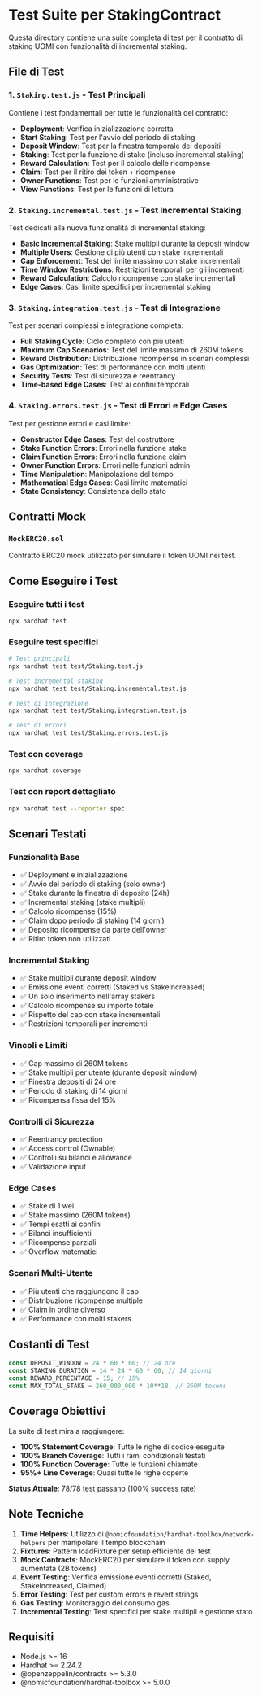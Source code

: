 # Test Suite per StakingContract

Questa directory contiene una suite completa di test per il contratto di staking UOMI con funzionalità di incremental staking.

## File di Test

### 1. `Staking.test.js` - Test Principali
Contiene i test fondamentali per tutte le funzionalità del contratto:
- **Deployment**: Verifica inizializzazione corretta
- **Start Staking**: Test per l'avvio del periodo di staking
- **Deposit Window**: Test per la finestra temporale dei depositi
- **Staking**: Test per la funzione di stake (incluso incremental staking)
- **Reward Calculation**: Test per il calcolo delle ricompense
- **Claim**: Test per il ritiro dei token + ricompense
- **Owner Functions**: Test per le funzioni amministrative
- **View Functions**: Test per le funzioni di lettura

### 2. `Staking.incremental.test.js` - Test Incremental Staking
Test dedicati alla nuova funzionalità di incremental staking:
- **Basic Incremental Staking**: Stake multipli durante la deposit window
- **Multiple Users**: Gestione di più utenti con stake incrementali
- **Cap Enforcement**: Test del limite massimo con stake incrementali
- **Time Window Restrictions**: Restrizioni temporali per gli incrementi
- **Reward Calculation**: Calcolo ricompense con stake incrementali
- **Edge Cases**: Casi limite specifici per incremental staking

### 3. `Staking.integration.test.js` - Test di Integrazione
Test per scenari complessi e integrazione completa:
- **Full Staking Cycle**: Ciclo completo con più utenti
- **Maximum Cap Scenarios**: Test del limite massimo di 260M tokens
- **Reward Distribution**: Distribuzione ricompense in scenari complessi
- **Gas Optimization**: Test di performance con molti utenti
- **Security Tests**: Test di sicurezza e reentrancy
- **Time-based Edge Cases**: Test ai confini temporali

### 4. `Staking.errors.test.js` - Test di Errori e Edge Cases
Test per gestione errori e casi limite:
- **Constructor Edge Cases**: Test del costruttore
- **Stake Function Errors**: Errori nella funzione stake
- **Claim Function Errors**: Errori nella funzione claim
- **Owner Function Errors**: Errori nelle funzioni admin
- **Time Manipulation**: Manipolazione del tempo
- **Mathematical Edge Cases**: Casi limite matematici
- **State Consistency**: Consistenza dello stato

## Contratti Mock

### `MockERC20.sol`
Contratto ERC20 mock utilizzato per simulare il token UOMI nei test.

## Come Eseguire i Test

### Eseguire tutti i test
```bash
npx hardhat test
```

### Eseguire test specifici
```bash
# Test principali
npx hardhat test test/Staking.test.js

# Test incremental staking
npx hardhat test test/Staking.incremental.test.js

# Test di integrazione
npx hardhat test test/Staking.integration.test.js

# Test di errori
npx hardhat test test/Staking.errors.test.js
```

### Test con coverage
```bash
npx hardhat coverage
```

### Test con report dettagliato
```bash
npx hardhat test --reporter spec
```

## Scenari Testati

### Funzionalità Base
- ✅ Deployment e inizializzazione
- ✅ Avvio del periodo di staking (solo owner)
- ✅ Stake durante la finestra di deposito (24h)
- ✅ Incremental staking (stake multipli)
- ✅ Calcolo ricompense (15%)
- ✅ Claim dopo periodo di staking (14 giorni)
- ✅ Deposito ricompense da parte dell'owner
- ✅ Ritiro token non utilizzati

### Incremental Staking
- ✅ Stake multipli durante deposit window
- ✅ Emissione eventi corretti (Staked vs StakeIncreased)
- ✅ Un solo inserimento nell'array stakers
- ✅ Calcolo ricompense su importo totale
- ✅ Rispetto del cap con stake incrementali
- ✅ Restrizioni temporali per incrementi

### Vincoli e Limiti
- ✅ Cap massimo di 260M tokens
- ✅ Stake multipli per utente (durante deposit window)
- ✅ Finestra depositi di 24 ore
- ✅ Periodo di staking di 14 giorni
- ✅ Ricompensa fissa del 15%

### Controlli di Sicurezza
- ✅ Reentrancy protection
- ✅ Access control (Ownable)
- ✅ Controlli su bilanci e allowance
- ✅ Validazione input

### Edge Cases
- ✅ Stake di 1 wei
- ✅ Stake massimo (260M tokens)
- ✅ Tempi esatti ai confini
- ✅ Bilanci insufficienti
- ✅ Ricompense parziali
- ✅ Overflow matematici

### Scenari Multi-Utente
- ✅ Più utenti che raggiungono il cap
- ✅ Distribuzione ricompense multiple
- ✅ Claim in ordine diverso
- ✅ Performance con molti stakers

## Costanti di Test

```javascript
const DEPOSIT_WINDOW = 24 * 60 * 60; // 24 ore
const STAKING_DURATION = 14 * 24 * 60 * 60; // 14 giorni
const REWARD_PERCENTAGE = 15; // 15%
const MAX_TOTAL_STAKE = 260_000_000 * 10**18; // 260M tokens
```

## Coverage Obiettivi

La suite di test mira a raggiungere:
- **100% Statement Coverage**: Tutte le righe di codice eseguite
- **100% Branch Coverage**: Tutti i rami condizionali testati
- **100% Function Coverage**: Tutte le funzioni chiamate
- **95%+ Line Coverage**: Quasi tutte le righe coperte

**Status Attuale**: 78/78 test passano (100% success rate)

## Note Tecniche

1. **Time Helpers**: Utilizzo di `@nomicfoundation/hardhat-toolbox/network-helpers` per manipolare il tempo blockchain
2. **Fixtures**: Pattern loadFixture per setup efficiente dei test
3. **Mock Contracts**: MockERC20 per simulare il token con supply aumentata (2B tokens)
4. **Event Testing**: Verifica emissione eventi corretti (Staked, StakeIncreased, Claimed)
5. **Error Testing**: Test per custom errors e revert strings
6. **Gas Testing**: Monitoraggio del consumo gas
7. **Incremental Testing**: Test specifici per stake multipli e gestione stato

## Requisiti

- Node.js >= 16
- Hardhat >= 2.24.2
- @openzeppelin/contracts >= 5.3.0
- @nomicfoundation/hardhat-toolbox >= 5.0.0

